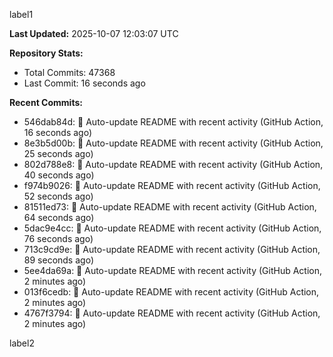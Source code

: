 
label1 
<!-- ACTIVITY_START -->
**Last Updated:** 2025-10-07 12:03:07 UTC

**Repository Stats:**
- Total Commits: 47368
- Last Commit: 16 seconds ago

**Recent Commits:**
- 546dab84d: 🤖 Auto-update README with recent activity (GitHub Action, 16 seconds ago)
- 8e3b5d00b: 🤖 Auto-update README with recent activity (GitHub Action, 25 seconds ago)
- 802d788e8: 🤖 Auto-update README with recent activity (GitHub Action, 40 seconds ago)
- f974b9026: 🤖 Auto-update README with recent activity (GitHub Action, 52 seconds ago)
- 81511ed73: 🤖 Auto-update README with recent activity (GitHub Action, 64 seconds ago)
- 5dac9e4cc: 🤖 Auto-update README with recent activity (GitHub Action, 76 seconds ago)
- 713c9cd9e: 🤖 Auto-update README with recent activity (GitHub Action, 89 seconds ago)
- 5ee4da69a: 🤖 Auto-update README with recent activity (GitHub Action, 2 minutes ago)
- 013f6cedb: 🤖 Auto-update README with recent activity (GitHub Action, 2 minutes ago)
- 4767f3794: 🤖 Auto-update README with recent activity (GitHub Action, 2 minutes ago)
<!-- ACTIVITY_END -->

label2
